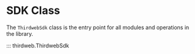 # SDK Class

The `ThirdwebSdk` class is the entry point for all modules and operations in the
library.


::: thirdweb.ThirdwebSdk
